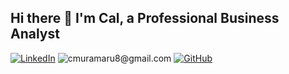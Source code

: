 ## Hi there 👋 I'm Cal, a Professional Business Analyst
 [![LinkedIn](https://img.shields.io/badge/-LinkedIn-blue?style=flat&logo=linkedin&logoColor=white)](https://www.linkedin.com/in/calmuramaru/)
 ![cmuramaru8@gmail.com](https://img.shields.io/badge/-cmuramaru8@gmail.com-red?style=flat&logo=gmail&logoColor=white) [![GitHub](https://img.shields.io/badge/-GitHub-purple?style=flat&logo=github&logoColor=white)](https://github.com/calmuramaru)



<!--
**cmuramaru/CMURAMARU** is a ✨ _special_ ✨ repository because its `README.md` (this file) appears on your GitHub profile. 

🔭 I’m currently working on creating engaging educational content and sustainability-focused projects. I aim to make complex information accessible and inspiring for all learners.

🌱 I’m currently learning advanced data visualization and sustainable tech solutions. These skills will help me design content that’s both insightful and impactful.

👯 I’m looking to collaborate on educational media, data-driven storytelling, and net-zero initiatives. I believe collaboration leads to stronger, more innovative results.

🤔 I’m looking for help with scaling digital content for broader audiences. Reaching more people means creating greater positive change.

💬 Ask me about instructional design, simplifying complex topics, and creative project planning. I enjoy breaking down challenges into clear, practical steps.

📫 How to reach me: [Your Email] | [Your LinkedIn]. I’m always open to connecting with like-minded professionals and new opportunities.

😄 Pronouns: they/them (or yours). I value inclusivity and respect in every interaction.

⚡ Fun fact: I can explain climate science in under a minute… and make it entertaining. I’ve been told it’s like watching a mini TED Talk.
